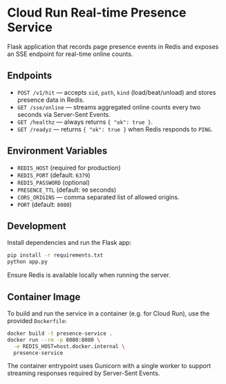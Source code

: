 # Cloud Run Real-time Presence Service

Flask application that records page presence events in Redis and exposes an SSE endpoint for real-time online counts.

## Endpoints

- `POST /v1/hit` — accepts `sid`, `path`, `kind` (load/beat/unload) and stores presence data in Redis.
- `GET /sse/online` — streams aggregated online counts every two seconds via Server-Sent Events.
- `GET /healthz` — always returns `{ "ok": true }`.
- `GET /readyz` — returns `{ "ok": true }` when Redis responds to `PING`.

## Environment Variables

- `REDIS_HOST` (required for production)
- `REDIS_PORT` (default: `6379`)
- `REDIS_PASSWORD` (optional)
- `PRESENCE_TTL` (default: `90` seconds)
- `CORS_ORIGINS` — comma separated list of allowed origins.
- `PORT` (default: `8080`)

## Development

Install dependencies and run the Flask app:

```bash
pip install -r requirements.txt
python app.py
```

Ensure Redis is available locally when running the server.

## Container Image

To build and run the service in a container (e.g. for Cloud Run), use the provided
`Dockerfile`:

```bash
docker build -t presence-service .
docker run --rm -p 8080:8080 \
  -e REDIS_HOST=host.docker.internal \
  presence-service
```

The container entrypoint uses Gunicorn with a single worker to support streaming
responses required by Server-Sent Events.
